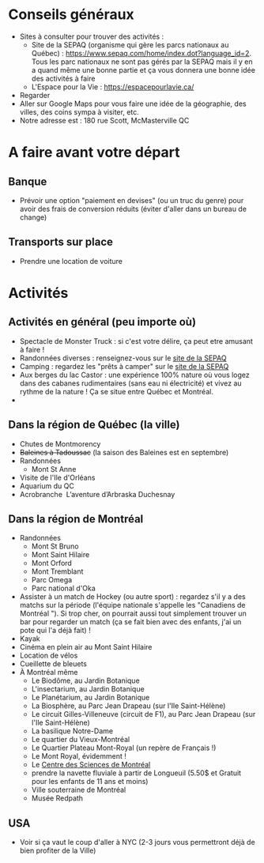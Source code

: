 # Conseils généraux
- Sites à consulter pour trouver des activités : 
	- Site de la SEPAQ (organisme qui gère les parcs nationaux au Québec) : https://www.sepaq.com/home/index.dot?language_id=2. Tous les parc nationaux ne sont pas gérés par la SEPAQ mais il y en a quand même une bonne partie et ça vous donnera une bonne idée des activités à faire
	- L'Espace pour la Vie : https://espacepourlavie.ca/
- Regarder
- Aller sur Google Maps pour vous faire une idée de la géographie, des villes, des coins sympa à visiter, etc.
- Notre adresse est : 180 rue Scott, McMasterville QC
# A faire avant votre départ
## Banque
- Prévoir une option "paiement en devises" (ou un truc du genre) pour avoir des frais de conversion réduits (éviter d'aller dans un bureau de change)
## Transports sur place
- Prendre une location de voiture

# Activités
## Activités en général (peu importe où)
- Spectacle de Monster Truck : si c'est votre délire, ça peut etre amusant à faire !
- Randonnées diverses : renseignez-vous sur le [site de la SEPAQ](https://www.sepaq.com/home/index.dot?language_id=2)
- Camping : regardez les "prêts à camper" sur le [site de la SEPAQ](https://www.sepaq.com/home/index.dot?language_id=2)
- Aux berges du lac Castor : une expérience 100% nature où vous logez dans des cabanes rudimentaires (sans eau ni électricité) et vivez au rythme de la nature ! Ça se situe entre Québec et Montréal.
- 
## Dans la région de Québec (la ville)
- Chutes de Montmorency
- ~~Baleines à Tadoussac~~ (la saison des Baleines est en septembre)
- Randonnées
	- Mont St Anne
- Visite de l'Ile d'Orléans
- Aquarium du QC 
- Acrobranche  L’aventure d’Arbraska Duchesnay
## Dans la région de Montréal
- Randonnées
	- Mont St Bruno
	- Mont Saint Hilaire
	- Mont Orford
	- Mont Tremblant
	- Parc Omega
	- Parc national d'Oka
- Assister à un match de Hockey (ou autre sport) : regardez s'il y a des matchs sur la période (l'équipe nationale s'appelle les "Canadiens de Montréal "). Si trop cher, on pourrait aussi tout simplement trouver un bar pour regarder un match (ça se fait bien avec des enfants, j'ai un pote qui l'a déjà fait) !
- Kayak
- Cinéma en plein air au Mont Saint Hilaire
- Location de vélos
- Cueillette de bleuets
- À Montréal même
	- Le Biodôme, au Jardin Botanique
	- L'insectarium, au Jardin Botanique
	- Le Planétarium, au Jardin Botanique
	- La Biosphère, au Parc Jean Drapeau (sur l'Ile Saint-Hélène)
	- Le circuit Gilles-Villeneuve (circuit de F1), au Parc Jean Drapeau (sur l'Ile Saint-Hélène)
	- La basilique Notre-Dame
	- Le quartier du Vieux-Montréal
	- Le Quartier Plateau Mont-Royal (un repère de Français !)
	- Le Mont Royal, évidemment !
	- Le [Centre des Sciences de Montréal](https://www.centredessciencesdemontreal.com/)
	- prendre la navette fluviale à partir de Longueuil (5.50$ et Gratuit pour les enfants de 11 ans et moins)  
	- Ville souterraine de Montréal
	- Musée Redpath
## USA
- Voir si ça vaut le coup d'aller à NYC (2-3 jours vous permettront déjà de bien profiter de la Ville)
